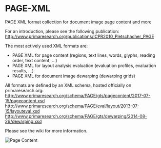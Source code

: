 # PAGE-XML
PAGE XML format collection for document image page content and more

For an introduction, please see the following publication:
http://www.primaresearch.org/publications/ICPR2010_Pletschacher_PAGE

The most actively used XML formats are:
 - PAGE XML for page content (regions, text lines, words, glyphs, reading order, text content, ...)
 - PAGE XML for layout analysis evaluation (evaluation profiles, evaluation results, ...)
 - PAGE XML for document image dewarping (dewarping grids)
 
 All formats are defined by an XML schema, hosted officially on primaresearch.org:
 http://www.primaresearch.org/schema/PAGE/gts/pagecontent/2017-07-15/pagecontent.xsd
 http://www.primaresearch.org/schema/PAGE/eval/layout/2013-07-15/layouteval.xsd
 http://www.primaresearch.org/schema/PAGE/gts/dewarping/2014-08-26/dewarping.xsd
 
 Please see the wiki for more information.

![Page Content](http://www.primaresearch.org/tools#modal-Aletheia-0)
